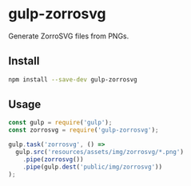 # gulp-zorrosvg

Generate ZorroSVG files from PNGs.

## Install

```bash
npm install --save-dev gulp-zorrosvg
```

## Usage

```js
const gulp = require('gulp');
const zorrosvg = require('gulp-zorrosvg');

gulp.task('zorrosvg', () =>
  gulp.src('resources/assets/img/zorrosvg/*.png')
    .pipe(zorrosvg())
    .pipe(gulp.dest('public/img/zorrosvg'))
);
```
